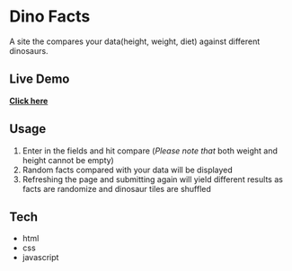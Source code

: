 # Dino Facts

A site the compares your data(height, weight, diet) against different dinosaurs.

## Live Demo

[**Click here**](https://nghia-nguyen-dev.github.io/dino_facts/)

## Usage

1. Enter in the fields and hit compare (*Please note that* both weight and height cannot be empty)
2. Random facts compared with your data will be displayed
3. Refreshing the page and submitting again will yield different results as facts are randomize and dinosaur tiles are shuffled

## Tech

- html
- css
- javascript
